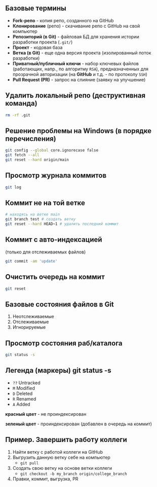 ## Базовые термины

- **Fork-репо** - копия репо, созданного на GitHub
- **Клонирование** (репо) - скачивание репо с GitHub на свой компьютер
- **Репозиторий (в Git)** - файловая БД для хранения истории разработки проекта (`.git/`)
- **Проект** - кодовая база
- **Ветка (в Git)** - еще одна версия проекта (изолированный поток разработки)
- **Приватный/публичный ключи** - набор ключевых файлов (работающих, напр., по алгоритму `RSA`), предназначенных для прозрачной авторизации (на **GitHub** и т.д. - по протоколу `SSH`)
- **Pull Request (PR)** - запрос на слияние (заявку на улучшение)

## Удалить локальный репо (деструктивная команда)

```bash
rm -rf .git
```

## Решение проблемы на Windows (в порядке перечисления)

```bash
git config --global core.ignorecase false
git fetch --all
git reset --hard origin/main
```

## Просмотр журнала коммитов

```bash
git log
```

## Коммит не на той ветке

```bash
# находясь на ветке main
git branch test # создать ветку
git reset --hard HEAD~1 # удалить последний коммит
```

## Коммит с авто-индексацией

(только для отслеживаемых файлов)

```bash
git commit -am 'update'
```

## Очистить очередь на коммит

```bash
git reset
```

## Базовые состояния файлов в Git

1. Неотслеживаемые
2. Отслеживаемые
3. Игнорируемые

## Просмотр состояния раб/каталога

```bash
git status -s
```

## Легенда (маркеры) git status -s

- `??` Untracked
- `M` Modified
- `D` Deleted
- `R` Renamed
- `A` Added

**красный цвет** - не проиндексирован

**зеленый цвет** - проиндексирован (добавлен в очередь на коммит)

## Пример. Завершить работу коллеги

1. Найти ветку с работой коллеги на GitHub
2. Выгрузить данную ветку себе на компьютер
    - `git pull`
3. Создать свою ветку на основе ветки коллеги
    - `git checkout -b my_branch origin/college_branch`
4. Правки, коммит, выгрузка, PR